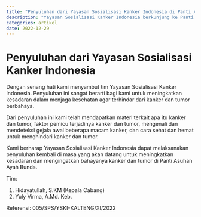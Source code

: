 ```yaml
---
title: "Penyuluhan dari Yayasan Sosialisasi Kanker Indonesia di Panti Asuhan Ayah Bunda"
description: "Yayasan Sosialisasi Kanker Indonesia berkunjung ke Panti Asuhan Ayah Bunda dalam rangka penyuluhan kanker dan tumor."
categories: artikel
date: 2022-12-29
---
```

# Penyuluhan dari Yayasan Sosialisasi Kanker Indonesia

Dengan senang hati kami menyambut tim Yayasan Sosialisasi Kanker Indonesia. Penyuluhan ini sangat berarti bagi kami untuk meningkatkan kesadaran dalam menjaga kesehatan agar terhindar dari kanker dan tumor berbahaya.

Dari penyuluhan ini kami telah mendapatkan materi terkait apa itu kanker dan tumor, faktor pemicu terjadinya kanker dan tumor, mengenali dan mendeteksi gejala awal beberapa macam kanker, dan cara sehat dan hemat untuk menghindari kanker dan tumor.

Kami berharap Yayasan Sosialisasi Kanker Indonesia dapat melaksanakan penyuluhan kembali di masa yang akan datang untuk meningkatkan kesadaran dan mengingatkan bahayanya kanker dan tumor di Panti Asuhan Ayah Bunda.

Tim:
1. Hidayatullah, S.KM (Kepala Cabang)
2. Yuly Virma, A.Md. Keb.

Referensi: 005/SPS/YSKI-KALTENG/XI/2022
